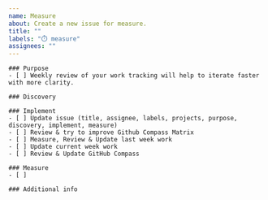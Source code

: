 ```yaml
---
name: Measure
about: Create a new issue for measure.
title: ""
labels: "⏱️ measure"
assignees: ""
---
```


```[tasklist]
### Purpose
- [ ] Weekly review of your work tracking will help to iterate faster with more clarity.
```

```[tasklist]
### Discovery
```

```[tasklist]
### Implement
- [ ] Update issue (title, assignee, labels, projects, purpose, discovery, implement, measure)
- [ ] Review & try to improve Github Compass Matrix
- [ ] Measure, Review & Update last week work
- [ ] Update current week work
- [ ] Review & Update GitHub Compass
```

```[tasklist]
### Measure
- [ ] 
```

```[tasklist]
### Additional info
```
